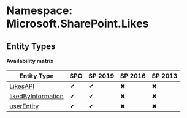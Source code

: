# Namespace: Microsoft.SharePoint.Likes
## Entity Types

**Availability matrix**

Entity Type | SPO | SP 2019 | SP 2016 | SP 2013
----------|-----|---------|---------|--------
[LikesAPI](./EntityTypes/LikesAPI) | ✔ | ✔ | ✖ | ✖
[likedByInformation](./EntityTypes/likedByInformation) | ✔ | ✔ | ✖ | ✖
[userEntity](./EntityTypes/userEntity) | ✔ | ✔ | ✖ | ✖
